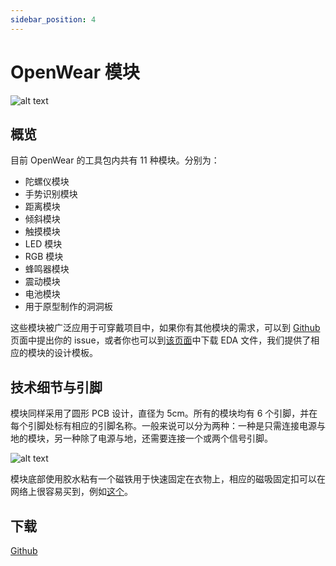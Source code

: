 ```yaml
---
sidebar_position: 4
---
```


# OpenWear 模块

![alt text](/img/image.png)

## 概览

目前 OpenWear 的工具包内共有 11 种模块。分别为：

- 陀螺仪模块
- 手势识别模块
- 距离模块
- 倾斜模块
- 触摸模块
- LED 模块
- RGB 模块
- 蜂鸣器模块
- 震动模块
- 电池模块
- 用于原型制作的洞洞板

这些模块被广泛应用于可穿戴项目中，如果你有其他模块的需求，可以到 [Github](https://github.com/openwearxyz/openwear/issues) 页面中提出你的 issue，或者你也可以到[该页面](https://github.com/openwearxyz/openwear/tree/main/hardware/PCB)中下载 EDA 文件，我们提供了相应的模块的设计模板。

## 技术细节与引脚

模块同样采用了圆形 PCB 设计，直径为 5cm。所有的模块均有 6 个引脚，并在每个引脚处标有相应的引脚名称。一般来说可以分为两种：一种是只需连接电源与地的模块，另一种除了电源与地，还需要连接一个或两个信号引脚。

![alt text](/img/module.png)

模块底部使用胶水粘有一个磁铁用于快速固定在衣物上，相应的磁吸固定扣可以在网络上很容易买到，例如[这个](https://amzn.asia/d/8wcJzql)。

## 下载

[Github](https://github.com/openwearxyz/openwear/tree/main/hardware/PCB)
